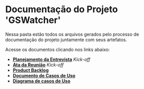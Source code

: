 # Documentação do Projeto 'GSWatcher'

Nessa pasta estão todos os arquivos gerados pelo processo de documentação do projeto juntamente com seus artefatos.

Acesse os documentos clicando nos links abaixo:

* [__Planejamento da Entrevista__](https://github.com/vinicius-hso/api-fatec-2s-gswatcher/blob/main/documentation/%2301_gsw_kickoff_Planejamento%20da%20Entrevista.pdf) *Kick-off*
* [__Ata da Reunião__]() *Kick-off*
* [__Product Backlog__]()
* [__Documento de Casos de Uso__]()
* [__Diagrama de casos de Uso__]()
